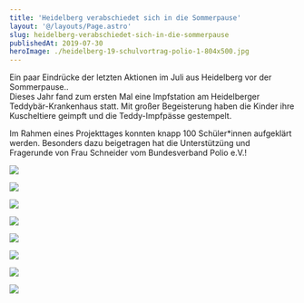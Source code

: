 ```yaml
---
title: 'Heidelberg verabschiedet sich in die Sommerpause'
layout: '@/layouts/Page.astro'
slug: heidelberg-verabschiedet-sich-in-die-sommerpause
publishedAt: 2019-07-30
heroImage: ./heidelberg-19-schulvortrag-polio-1-804x500.jpg
---
```


Ein paar Eindrücke der letzten Aktionen im Juli aus Heidelberg vor der Sommerpause..  
Dieses Jahr fand zum ersten Mal eine Impfstation am Heidelberger Teddybär-Krankenhaus statt. Mit großer Begeisterung haben die Kinder ihre Kuscheltiere geimpft und die Teddy-Impfpässe gestempelt.

Im Rahmen eines Projekttages konnten knapp 100 Schüler\*innen aufgeklärt werden. Besonders dazu beigetragen hat die Unterstützüng und Fragerunde von Frau Schneider vom Bundesverband Polio e.V.!

[![](./heidelberg-19-schulvortrag-polio-1-800x498.jpg)](./heidelberg-19-schulvortrag-polio-1.jpg)

[![](./heidelberg-19-schulvortrag-polio-2-800x452.jpg)](./heidelberg-19-schulvortrag-polio-2.jpg)

[![](./heidelberg-19-schulvortrag-polio-3-800x511.jpg)](./heidelberg-19-schulvortrag-polio-3.jpg)

[![](./heidelberg-19-teddybaer-0-800x653.jpg)](./heidelberg-19-teddybaer-0.jpg)

[![](./heidelberg-19-teddybaer-1-800x600.jpg)](./heidelberg-19-teddybaer-1.jpg)

[![](./heidelberg-19-teddybaer-2-600x800.jpg)](./heidelberg-19-teddybaer-2-900x1200.jpg)

[![](./heidelberg-19-teddybaer-3-600x800.jpg)](./heidelberg-19-teddybaer-3-900x1200.jpg)

[![](./heidelberg-19-teddybaer-4-600x800.jpg)](./heidelberg-19-teddybaer-4-901x1200.jpg)
